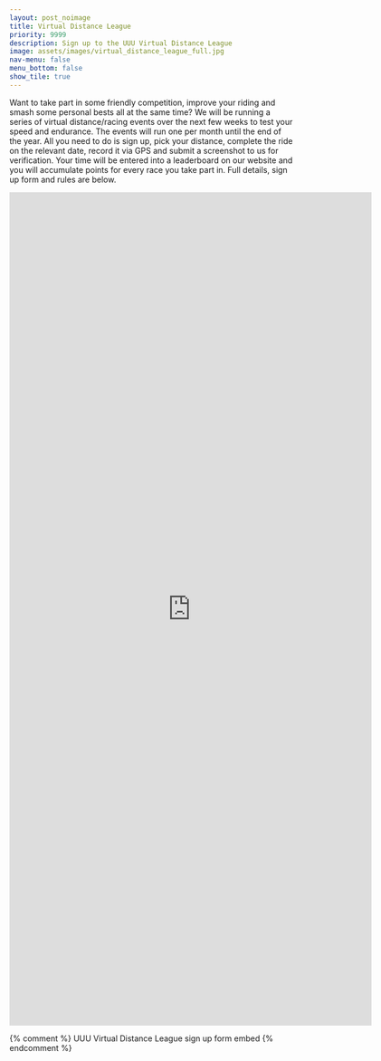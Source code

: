 ```yaml
---
layout: post_noimage
title: Virtual Distance League
priority: 9999
description: Sign up to the UUU Virtual Distance League
image: assets/images/virtual_distance_league_full.jpg
nav-menu: false
menu_bottom: false
show_tile: true
---
```


Want to take part in some friendly competition, improve your riding and smash some personal bests all at the same time?
We will be running a series of virtual distance/racing events over the next few weeks to test your speed and endurance. The events will run one per month until the end of the year. All you need to do is sign up, pick your distance, complete the ride on the relevant date, record it via GPS and submit a screenshot to us for verification.
Your time will be entered into a leaderboard on our website and you will accumulate points for every race you take part in. 
Full details, sign up form and rules are below.

<iframe src="https://docs.google.com/forms/d/e/1FAIpQLSfP2xryt4G684LNwI-3ROs-mplrZ7aZ4jMtd3_P7RN4eSxVTg/viewform?embedded=true&entry.455468961=Okay" width="640" height="1473" frameborder="0" marginheight="0" marginwidth="0">Loading...</iframe>

{% comment %} UUU Virtual Distance League sign up form embed {% endcomment %}
